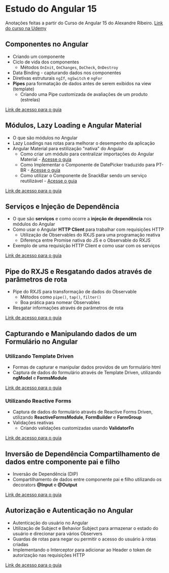 # Estudo do Angular 15

Anotações feitas a partir do Curso de Angular 15 do Alexandre Ribeiro. [Link do curso na Udemy](https://www.udemy.com/course/curso-angular-15/)

## Componentes no Angular

- Criando um componente
- Ciclo de vida dos componentes
  - Métodos `OnInit`, `OnChanges`, `DoCheck`, `OnDestroy`
- Data Binding - capturando dados nos componentes
- Diretivas estruturais `ngIf`, `ngSwitch` e `ngFor`
- **Pipes** para formatação de dados antes de serem exibidos na view (template)
  - Criando uma Pipe customizada de avaliações de um produto (estrelas)

[Link de acesso para o guia](./content/content-01.md)

## Módulos, Lazy Loading e Angular Material

- O que são módulos no Angular
- Lazy Loadings nas rotas para melhorar o desempenho da aplicação
- Angular Material para estilização "nativa" do Angular
  - Como criar um módulo para centralizar importações do Angular Material - [Acesse o guia](./content/extra/angular-material-module.md)
  - Como Implementar o Componente de DatePicker traduzido para PT-BR - [Acesse o guia](./content/extra/angular-material-datepicker.md)
  - Como utilizar o Componente de SnackBar sendo um serviço reutilizável - [Acesse o guia](./content/extra/angular-material-snackbar-as-service.md)

[Link de acesso para o guia](./content/content-02.md)

## Serviços e Injeção de Dependência

- O que são **serviços** e como ocorre a **injeção de dependência** nos módulos do Angular
- Como usar o Angular **HTTP Client** para trabalhar com requisições HTTP
  - Utilização de Observables do RXJS para uma programação reativa
  - Diferença entre Promise nativa do JS e o Observable do RXJS
- Exemplo de uma requisição HTTP Client e como usar com os serviços

[Link de acesso para o guia](./content/content-03.md)

## Pipe do RXJS e Resgatando dados através de parâmetros de rota

- Pipe do RXJS para transformação de dados do Observable
  - Métodos como `pipe()`, `tap()`, `filter()`
  - Boa prática para nomear Observables
- Resgatar informações através de parâmetros de rota

[Link de acesso para o guia](./content/content-04.md)

## Capturando e Manipulando dados de um Formulário no Angular

### Utilizando Template Driven

- Formas de capturar e manipular dados providos de um formulário html
- Captura de dados do formulário através de Template Driven, utilizando **ngModel** e **FormsModule**

[Link de acesso para o guia](./content/content-05.md)

### Utilizando Reactive Forms

- Captura de dados do formulário através de Reactive Forms Driven, utilizando **ReactiveFormsModule**, **FormBuilder** e **FormGroup**
- Validações reativas
  - Criando validações customizadas usando **ValidatorFn**

[Link de acesso para o guia](./content/content-06.md)

## Inversão de Dependência Compartilhamento de dados entre componente pai e filho

- Inversão de Dependência (DIP)
- Compartilhamento de dados entre componente pai e filho utilizando os decorators **@Input** e **@Output**

[Link de acesso para o guia](./content/content-07.md)

## Autorização e Autenticação no Angular

- Autenticação do usuário no Angular
- Utilização de Subject e Behavior Subject para armazenar o estado do usuário e direcionar para vários Observers
- Guardas de rotas para negar ou permitir o acesso do usuário à rotas criadas
- Implementando o Interceptor para adicionar ao Header o token de autorização nas requisições HTTP  

[Link de acesso para o guia](./content/content-08.md)
